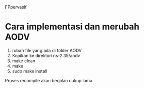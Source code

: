 FPpervasif

# Cara implementasi dan merubah AODV
1. rubah file yang ada di folder AODV
2. Kopikan ke direktori ns-2.35/aodv
3. make clean
4. make
5. sudo make install

Proses recompile akan berjalan cukup lama